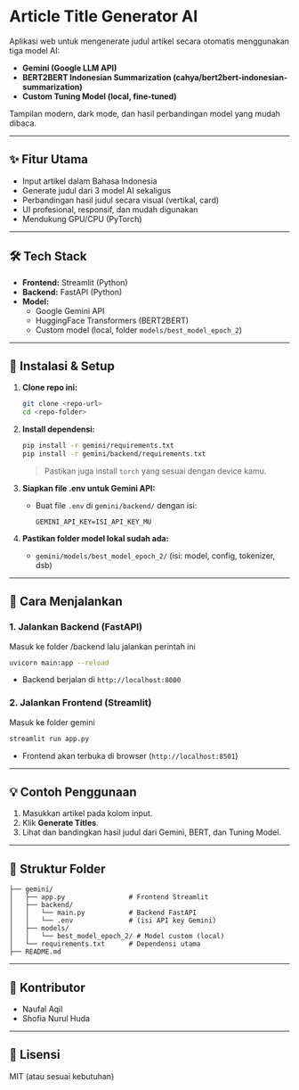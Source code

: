 # Article Title Generator AI

Aplikasi web untuk mengenerate judul artikel secara otomatis menggunakan tiga model AI:
- **Gemini (Google LLM API)**
- **BERT2BERT Indonesian Summarization (cahya/bert2bert-indonesian-summarization)**
- **Custom Tuning Model (local, fine-tuned)**

Tampilan modern, dark mode, dan hasil perbandingan model yang mudah dibaca.

---

## ✨ Fitur Utama
- Input artikel dalam Bahasa Indonesia
- Generate judul dari 3 model AI sekaligus
- Perbandingan hasil judul secara visual (vertikal, card)
- UI profesional, responsif, dan mudah digunakan
- Mendukung GPU/CPU (PyTorch)

---

## 🛠️ Tech Stack
- **Frontend:** Streamlit (Python)
- **Backend:** FastAPI (Python)
- **Model:**
  - Google Gemini API
  - HuggingFace Transformers (BERT2BERT)
  - Custom model (local, folder `models/best_model_epoch_2`)

---

## 🚀 Instalasi & Setup
1. **Clone repo ini:**
   ```bash
   git clone <repo-url>
   cd <repo-folder>
   ```
2. **Install dependensi:**
   ```bash
   pip install -r gemini/requirements.txt
   pip install -r gemini/backend/requirements.txt
   ```
   > Pastikan juga install `torch` yang sesuai dengan device kamu.

3. **Siapkan file .env untuk Gemini API:**
   - Buat file `.env` di `gemini/backend/` dengan isi:
     ```
     GEMINI_API_KEY=ISI_API_KEY_MU
     ```

4. **Pastikan folder model lokal sudah ada:**
   - `gemini/models/best_model_epoch_2/` (isi: model, config, tokenizer, dsb)

---

## 🏃 Cara Menjalankan
### 1. Jalankan Backend (FastAPI)
Masuk ke folder /backend lalu jalankan perintah ini
```bash
uvicorn main:app --reload
```
- Backend berjalan di `http://localhost:8000`

### 2. Jalankan Frontend (Streamlit)
Masuk ke folder gemini
```bash
streamlit run app.py
```
- Frontend akan terbuka di browser (`http://localhost:8501`)

---

## 💡 Contoh Penggunaan
1. Masukkan artikel pada kolom input.
2. Klik **Generate Titles**.
3. Lihat dan bandingkan hasil judul dari Gemini, BERT, dan Tuning Model.

---

## 📁 Struktur Folder
```
├── gemini/
│   ├── app.py                # Frontend Streamlit
│   ├── backend/
│   │   └── main.py           # Backend FastAPI
│   │   └── .env              # (isi API key Gemini)
│   ├── models/
│   │   └── best_model_epoch_2/ # Model custom (local)
│   └── requirements.txt      # Dependensi utama
├── README.md
```

---

## 👥 Kontributor
- Naufal Aqil
- Shofia Nurul Huda

---

## 📄 Lisensi
MIT (atau sesuai kebutuhan) 